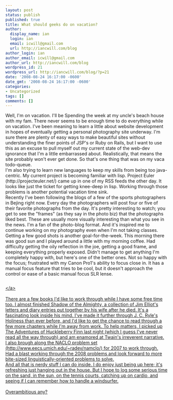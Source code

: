 ```yaml
---
layout: post
status: publish
published: true
title: What should geeks do on vacation?
author:
  display_name: ian
  login: ian
  email: icwill@gmail.com
  url: http://iancwill.com/blog
author_login: ian
author_email: icwill@gmail.com
author_url: http://iancwill.com/blog
wordpress_id: 21
wordpress_url: http://iancwill.com/blog/?p=21
date: '2008-08-24 16:17:00 -0600'
date_gmt: '2008-08-24 16:17:00 -0600'
categories:
- Uncategorized
tags: []
comments: []
---
```

<p>Well, I'm on vacation.  I'll be Spending the week at my uncle's beach house with my fam.  There never seems to be enough time to do everything while on vacation.  I've been meaning to learn a little about website development in hopes of eventually getting a personal photography site underway.  I'm sure there are plenty of easy ways to make beautiful sites without understanding the finer points of JSP's or Ruby on Rails, but I want to use this as an excuse to pull myself out my current state of the web-dev ignorance that I'm a little embarrassed about.  Realistically, that means the site probably won't ever get done.  So that's one thing that was on my vaca todo-queue.<br &#47;>   I'm also trying to learn new languages to keep my skills from being too java-centric.  My current project is becoming familiar with lisp.  Project Euler (http:&#47;&#47;projecteuler.net&#47;) came up in one of my RSS feeds the other day.  It looks like just the ticket for getting knee-deep in lisp.  Working through those problems is another potential vacation time sink.<br &#47;>   Recently I've been following the blogs of a few of the sports photographers in Bejing right now.  Every day the photographers will post four or five of their favorite photographs from the day.  It's pretty interesting to watch; you get to see the "frames" (as they say in the photo biz) that the photographs liked best.  These are usually more visually interesting than what you see in the news.  I'm a fan of the photo-blog format.  And it's inspired me to continue working on my photography even when I'm not taking classes.  Getting a few good shots is another goal-for-the-week.  This morning there was good sun and I played around a little with my morning coffee.  Had difficulty getting the oily reflection in the joe, getting a good frame, and keeping everything properly exposed.  Didn't manage to get anything I'm completely happy with, but here's one of the better ones.  Not so happy with the focus; frustrated with my Canon Pro1's ability to focus close in.  It has a manual focus feature that tries to be cool, but it doesn't approach the control or ease of a basic manual focus SLR lense.<br &#47;><br &#47;><a onblur="try {parent.deselectBloggerImageGracefully();} catch(e) {}" href="http:&#47;&#47;3.bp.blogspot.com&#47;_RGOf-1jopDU&#47;SLGOMZJqLyI&#47;AAAAAAAABv4&#47;03trXzncMEM&#47;s1600-h&#47;coffee,+quonnie+073.JPG"><img style="display:block; margin:0px auto 10px; text-align:center;cursor:pointer; cursor:hand;" src="http:&#47;&#47;3.bp.blogspot.com&#47;_RGOf-1jopDU&#47;SLGOMZJqLyI&#47;AAAAAAAABv4&#47;03trXzncMEM&#47;s400&#47;coffee,+quonnie+073.JPG" border="0" alt=""id="BLOGGER_PHOTO_ID_5238124185169571618" &#47;><&#47;a><br &#47;><br &#47;>   There are a few books I'd like to work through while I have some free time too.  I almost finished Shadow of the Almighty, a collection of Jim Elliot's letters and diary entries put together by his wife after he died.  It's a fascinating look inside his mind.  I've made it further through J. C. Ryle's Holiness than ever before, and I'd like to get the chance to read through a few more chapters while I'm away from work.  To help matters, I picked up The Adventures of Huckleberry Finn last night (which I guess I've never read all the way through) and am enamored at Twain's irreverent narrative.<br &#47;>   I also brough along the NACLO problem set (http:&#47;&#47;www.eecs.umich.edu&#47;~radev&#47;namclo&#47;) for 2007 to work through.  Had a blast working through the 2008 problems and look forward to more bite-sized linguistically-oriented problems to solve.<br &#47;>    And all that is nerdy stuff I can do inside.  I do enjoy just being up here; it's refreshing just hanging out in the house.  But I hope to log some serious time on the sand, in the sun, on the tennis courts, catching up on cardio, and seeing if I can remember how to handle a windsurfer.<br &#47;><br &#47;>Overambitious any?</p>
